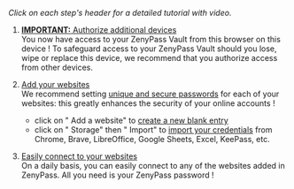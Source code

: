 _Click on each step's header for a detailed tutorial with video._

1. <a href="https://medium.com/zenypass-en/how-to-authorize-a-new-device-or-browser-to-access-your-zenypass-account-e1b485c23f29" target="_blank" rel="noopener noreferer">**IMPORTANT:** Authorize additional devices</a>\
   You now have access to your ZenyPass Vault from this browser on this device !
   To safeguard access to your ZenyPass Vault should you lose, wipe or replace this device, we recommend that you authorize access from other devices.

2. <a href="https://medium.com/zenypass-en/how-to-add-a-website-to-zenypass-9de9a5612e5d" target="_blank" rel="noopener noreferer">Add your websites</a>\
   We recommend setting <a href="https://medium.com/zenypass-en/how-to-generate-strong-passwords-automatically-d54900cb8340" target="_blank" rel="noopener noreferer">unique and secure passwords</a> for each of your websites:
   this greatly enhances the security of your online accounts !

   - click on "<i class="fas fa-plus"></i> Add a website" to <a href="https://medium.com/zenypass-en/how-to-add-a-website-to-zenypass-9de9a5612e5d" target="_blank" rel="noopener noreferer">create a new blank entry</a>
   - click on "<i class="fas fa-database"></i> Storage" then "<i class="fas fa-download"></i> Import" to <a href="https://medium.com/zenypass-en/how-to-import-credentials-into-zenypass-732b0f4c704f" target="_blank" rel="noopener noreferer">import your credentials</a> from Chrome, Brave, LibreOffice, Google Sheets, Excel, KeePass, etc.

3. <a href="https://medium.com/zenypass-en/how-to-connect-to-a-site-from-zenypass-24c429601ab" target="_blank" rel="noopener noreferer">Easily connect to your websites</a>\
   On a daily basis, you can easily connect to any of the websites added in ZenyPass.
   All you need is your ZenyPass password !

